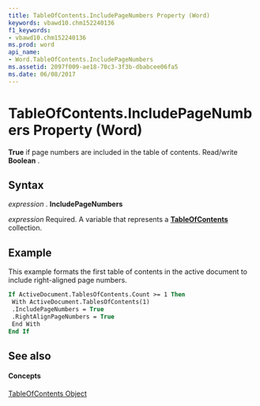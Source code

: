 ```yaml
---
title: TableOfContents.IncludePageNumbers Property (Word)
keywords: vbawd10.chm152240136
f1_keywords:
- vbawd10.chm152240136
ms.prod: word
api_name:
- Word.TableOfContents.IncludePageNumbers
ms.assetid: 2097f009-ae18-70c3-3f3b-dbabcee06fa5
ms.date: 06/08/2017
---
```



# TableOfContents.IncludePageNumbers Property (Word)

 **True** if page numbers are included in the table of contents. Read/write **Boolean** .


## Syntax

 _expression_ . **IncludePageNumbers**

 _expression_ Required. A variable that represents a **[TableOfContents](Word.TableOfContents.md)** collection.


## Example

This example formats the first table of contents in the active document to include right-aligned page numbers.


```vb
If ActiveDocument.TablesOfContents.Count >= 1 Then 
 With ActiveDocument.TablesOfContents(1) 
 .IncludePageNumbers = True 
 .RightAlignPageNumbers = True 
 End With 
End If
```


## See also


#### Concepts


[TableOfContents Object](Word.TableOfContents.md)

